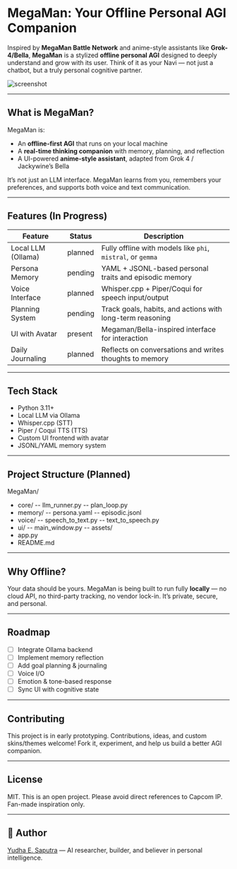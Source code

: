 # MegaMan: Your Offline Personal AGI Companion

Inspired by **MegaMan Battle Network** and anime-style assistants like **Grok-4/Bella**, **MegaMan** is a stylized **offline personal AGI** designed to deeply understand and grow with its user. Think of it as your Navi — not just a chatbot, but a truly personal cognitive partner.

![screenshot](./assets/megaman_ui.png)

---

## What is MegaMan?

MegaMan is:
- An **offline-first AGI** that runs on your local machine
- A **real-time thinking companion** with memory, planning, and reflection
- A UI-powered **anime-style assistant**, adapted from Grok 4 / Jackywine’s Bella

It’s not just an LLM interface. MegaMan learns from you, remembers your preferences, and supports both voice and text communication.

---

## Features (In Progress)

| Feature            | Status    | Description |
|--------------------|-----------|-------------|
| Local LLM (Ollama) | planned | Fully offline with models like `phi`, `mistral`, or `gemma` |
| Persona Memory     | pending | YAML + JSONL-based personal traits and episodic memory |
| Voice Interface    | planned | Whisper.cpp + Piper/Coqui for speech input/output |
| Planning System    | pending | Track goals, habits, and actions with long-term reasoning |
| UI with Avatar     | present | Megaman/Bella-inspired interface for interaction |
| Daily Journaling   | planned | Reflects on conversations and writes thoughts to memory |

---

## Tech Stack

- Python 3.11+
- Local LLM via Ollama
- Whisper.cpp (STT)
- Piper / Coqui TTS (TTS)
- Custom UI frontend with avatar
- JSONL/YAML memory system

---

## Project Structure (Planned)

MegaMan/
- core/
-- llm_runner.py
-- plan_loop.py
- memory/
-- persona.yaml
-- episodic.jsonl
- voice/
-- speech_to_text.py
-- text_to_speech.py
- ui/
-- main_window.py
-- assets/
- app.py
- README.md

---

## Why Offline?

Your data should be yours. MegaMan is being built to run fully **locally** — no cloud API, no third-party tracking, no vendor lock-in. It’s private, secure, and personal.

---

## Roadmap

- [ ] Integrate Ollama backend
- [ ] Implement memory reflection
- [ ] Add goal planning & journaling
- [ ] Voice I/O
- [ ] Emotion & tone-based response
- [ ] Sync UI with cognitive state

---

## Contributing

This project is in early prototyping. Contributions, ideas, and custom skins/themes welcome! Fork it, experiment, and help us build a better AGI companion.

---

## License

MIT. This is an open project. Please avoid direct references to Capcom IP. Fan-made inspiration only.

---

## 🚀 Author

[Yudha E. Saputra](https://github.com/YudhaESap) — AI researcher, builder, and believer in personal intelligence.
